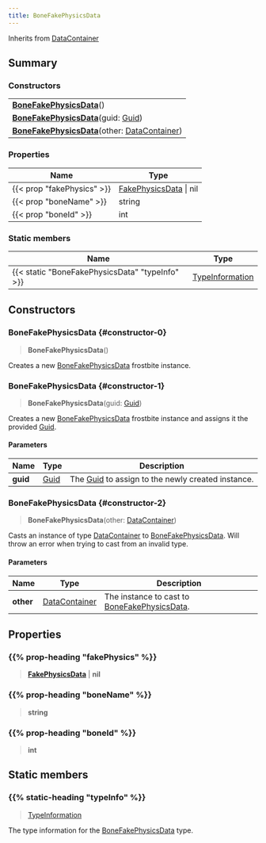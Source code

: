 ```yaml
---
title: BoneFakePhysicsData
---
```


Inherits from 
[DataContainer](/vext/ref/shared/class/datacontainer)

## Summary
### Constructors
| |
| ----------- |
| **[BoneFakePhysicsData](#constructor-0)**() |
| **[BoneFakePhysicsData](#constructor-1)**(guid: [Guid](/vext/ref/shared/class/guid)) |
| **[BoneFakePhysicsData](#constructor-2)**(other: [DataContainer](/vext/ref/shared/class/datacontainer)) |

### Properties
| Name | Type |
| ---- | ---- |
| {{< prop "fakePhysics" >}} | [FakePhysicsData](/vext/ref/fb/fakephysicsdata) \| nil |
| {{< prop "boneName" >}} | string |
| {{< prop "boneId" >}} | int |

### Static members
| Name | Type |
| ---- | ---- |
| {{< static "BoneFakePhysicsData" "typeInfo" >}} | [TypeInformation](/vext/ref/shared/class/typeinformation) |

## Constructors
### BoneFakePhysicsData {#constructor-0}
> **BoneFakePhysicsData**()

Creates a new [BoneFakePhysicsData](/vext/ref/fb/bonefakephysicsdata) frostbite instance.

### BoneFakePhysicsData {#constructor-1}
> **BoneFakePhysicsData**(guid: [Guid](/vext/ref/shared/class/guid))

Creates a new [BoneFakePhysicsData](/vext/ref/fb/bonefakephysicsdata) frostbite instance and assigns it the provided [Guid](/vext/ref/shared/class/guid).

#### Parameters
| Name | Type | Description |
| ---- | ---- | ----------- |
| **guid** | [Guid](/vext/ref/shared/class/guid) | The [Guid](/vext/ref/shared/class/guid) to assign to the newly created instance. |

### BoneFakePhysicsData {#constructor-2}
> **BoneFakePhysicsData**(other: [DataContainer](/vext/ref/shared/class/datacontainer))

Casts an instance of type [DataContainer](/vext/ref/shared/class/datacontainer) to [BoneFakePhysicsData](/vext/ref/fb/bonefakephysicsdata). Will throw an error when trying to cast from an invalid type.

#### Parameters
| Name | Type | Description |
| ---- | ---- | ----------- |
| **other** | [DataContainer](/vext/ref/shared/class/datacontainer) | The instance to cast to [BoneFakePhysicsData](/vext/ref/fb/bonefakephysicsdata). |

## Properties
### {{% prop-heading "fakePhysics" %}}
> **[FakePhysicsData](/vext/ref/fb/fakephysicsdata)** | **nil**

### {{% prop-heading "boneName" %}}
> **string**

### {{% prop-heading "boneId" %}}
> **int**

## Static members
### {{% static-heading "typeInfo" %}}
> [TypeInformation](/vext/ref/shared/class/typeinformation)

The type information for the [BoneFakePhysicsData](/vext/ref/fb/bonefakephysicsdata) type.

